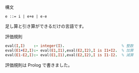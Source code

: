構文

```
e ::= i | e+e | e-e
```

足し算と引き算ができるだけの言語です。 

評価規則

```prolog
eval(I,I)    :- integer(I).                          % 整数
eval(E1+E2,I):- eval(E1,I1),eval(E2,I2),I is I1+I2.  % 加算
eval(E1-E2,I):- eval(E1,I1),eval(E2,I2),I is I1-I2.  % 減算
```

評価規則は Prolog で書きました。

